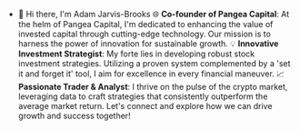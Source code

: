 - 👋 Hi there, I'm Adam Jarvis-Brooks
🌐 **Co-founder of Pangea Capital**: At the helm of Pangea Capital, I'm dedicated to enhancing the value of invested capital through cutting-edge technology. Our mission is to harness the power of innovation for sustainable growth.
💡 **Innovative Investment Strategist**: My forte lies in developing robust stock investment strategies. Utilizing a proven system complemented by a 'set it and forget it' tool, I aim for excellence in every financial maneuver.
📈 **Passionate Trader & Analyst**: I thrive on the pulse of the crypto market, leveraging data to craft strategies that consistently outperform the average market return.
Let's connect and explore how we can drive growth and success together!


<!---
PangeaCoder1/PangeaCoder1 is a ✨ special ✨ repository because its `README.md` (this file) appears on your GitHub profile.
You can click the Preview link to take a look at your changes.
--->
